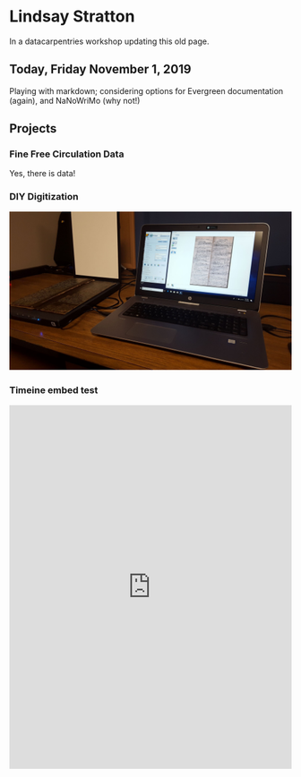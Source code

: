 # Lindsay Stratton

In a datacarpentries workshop updating this old page.

## Today, Friday November 1, 2019

Playing with markdown; considering options for Evergreen documentation (again), and NaNoWriMo (why not!)

## Projects

### Fine Free Circulation Data
Yes, there is data!

### DIY Digitization
![scanner pic](https://github.com/strattonl/strattonl.github.io/blob/master/images/diydigitization_scanning_resized.jpg)

### Timeine embed test
<iframe src='https://cdn.knightlab.com/libs/timeline3/latest/embed/index.html?source=1sBTLQxMkuug7W70TUM7zWugxdMIYg-KOV8e8T8XQDwg&font=Default&lang=en&timenav_position=top&hash_bookmark=true&initial_zoom=2&height=650' width='100%' height='650' webkitallowfullscreen mozallowfullscreen allowfullscreen frameborder='0'></iframe>
